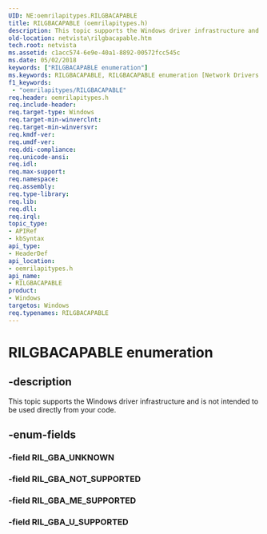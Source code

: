 ```yaml
---
UID: NE:oemrilapitypes.RILGBACAPABLE
title: RILGBACAPABLE (oemrilapitypes.h)
description: This topic supports the Windows driver infrastructure and is not intended to be used directly from your code.
old-location: netvista\rilgbacapable.htm
tech.root: netvista
ms.assetid: c1acc574-6e9e-40a1-8892-00572fcc545c
ms.date: 05/02/2018
keywords: ["RILGBACAPABLE enumeration"]
ms.keywords: RILGBACAPABLE, RILGBACAPABLE enumeration [Network Drivers Starting with Windows Vista], RIL_GBA_ME_SUPPORTED, RIL_GBA_NOT_SUPPORTED, RIL_GBA_UNKNOWN, RIL_GBA_U_SUPPORTED, netvista.rilgbacapable, oemrilapitypes/RILGBACAPABLE, oemrilapitypes/RIL_GBA_ME_SUPPORTED, oemrilapitypes/RIL_GBA_NOT_SUPPORTED, oemrilapitypes/RIL_GBA_UNKNOWN, oemrilapitypes/RIL_GBA_U_SUPPORTED
f1_keywords:
 - "oemrilapitypes/RILGBACAPABLE"
req.header: oemrilapitypes.h
req.include-header: 
req.target-type: Windows
req.target-min-winverclnt: 
req.target-min-winversvr: 
req.kmdf-ver: 
req.umdf-ver: 
req.ddi-compliance: 
req.unicode-ansi: 
req.idl: 
req.max-support: 
req.namespace: 
req.assembly: 
req.type-library: 
req.lib: 
req.dll: 
req.irql: 
topic_type:
- APIRef
- kbSyntax
api_type:
- HeaderDef
api_location:
- oemrilapitypes.h
api_name:
- RILGBACAPABLE
product:
- Windows
targetos: Windows
req.typenames: RILGBACAPABLE
---
```


# RILGBACAPABLE enumeration


## -description


This topic supports the Windows driver infrastructure and is not intended to be used directly from your code.


## -enum-fields




### -field RIL_GBA_UNKNOWN


### -field RIL_GBA_NOT_SUPPORTED


### -field RIL_GBA_ME_SUPPORTED


### -field RIL_GBA_U_SUPPORTED


